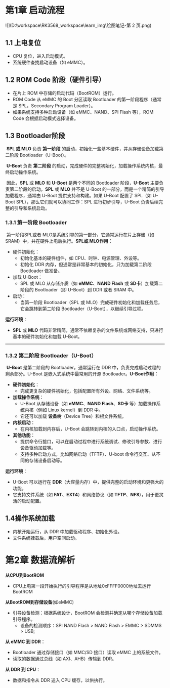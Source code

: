 # 第1章 启动流程

![](D:\workspace\RK3568_workspace\learn_img\绘图笔记-第 2 页.png)

## 1.1 上电复位

-   CPU 复位，进入启动模式。
-   系统硬件查找启动设备（如 eMMC）。

## 1.2 ROM Code 阶段（硬件引导）

-   在片上 ROM 中存储的启动代码（BootROM）运行。
-   ROM Code 从 eMMC 的 Boot 分区读取 Bootloader 的第一阶段程序（通常是 SPL，Secondary Program Loader）。
-   如果系统支持多种启动设备（如 eMMC、NAND、SPI Flash 等），ROM Code 会根据启动模式选择设备。

## 1.3 Bootloader阶段

​	**SPL 或 MLO** 负责 **第一阶段** 的启动，初始化一些基本硬件，并从存储设备加载第二阶段 Bootloader（U-Boot）。

​	**U-Boot** 负责 **第二阶段** 的启动，完成硬件的完整初始化，加载操作系统内核，最终启动操作系统。

​	因此，**SPL** 或 **MLO** 和 **U-Boot** 是两个不同的 Bootloader 阶段，**U-Boot** 主要负责第二阶段的启动。**SPL** 或 **MLO** 并不是 U-Boot 的一部分，而是一个精简的引导加载程序，通常由 U-Boot 提供支持和构建。如果 U-Boot 配置了 SPL（如 U-Boot SPL），那么它们就可以协同工作：SPL 进行初步引导，U-Boot 负责后续完整的引导和系统启动。

### 1.3.1 第一阶段 Bootloader

​	第一阶段SPL或者 MLO是系统引导的第一部分，它通常运行在片上存储（如 SRAM）中，并在硬件上电后执行。**SPL或 MLO作用：**

-   硬件初始化：
    -   初始化基本的硬件组件，如 CPU、时钟、电源管理、外设等。
    -   初始化 DDR 内存，但通常是非常基本的初始化，只为加载第二阶段 Bootloader 做准备。
-   加载 U-Boot：
    -   SPL 或 MLO 从存储介质（如 **eMMC**、**NAND Flash** 或 **SD卡**）加载第二阶段的 Bootloader（即 U-Boot）到 DDR 或者 SRAM 中。
-   启动：
    -   当第一阶段 Bootloader（SPL 或 MLO）完成硬件初始化和加载任务后，它会跳转到第二阶段 Bootloader（U-Boot），以继续引导过程。

**运行环境**：

-   **SPL** 或 **MLO** 代码非常精简，通常不依赖复杂的文件系统或网络支持，只进行基本的硬件初始化和加载 U-Boot。

------

### **1.3.2 第二阶段 Bootloader（U-Boot）**

​	**U-Boot** 是第二阶段的 Bootloader，通常运行在 DDR 中，负责完成启动过程的剩余部分。U-Boot 是嵌入式系统中最常用的开源 Bootloader。**U-Boot作用：**

-   **硬件初始化**：
    -   完成更复杂的硬件初始化，包括配置所有外设、网络、文件系统等。
-   **加载操作系统**：
    -   U-Boot 从存储设备（如 **eMMC**、**NAND Flash**、**SD卡** 等）加载操作系统内核（例如 Linux kernel）到 DDR 中。
    -   它还可以加载 **设备树**（Device Tree）和根文件系统。
-   **内核启动**：
    -   在内核加载到内存后，U-Boot 会跳转到内核的入口点，启动操作系统。
-   **其他功能**：
    -   提供命令行接口，可以在启动过程中进行系统调试、修改引导参数、进行设备驱动加载等。
    -   支持多种启动方式，比如网络启动（TFTP）、U-boot 命令行交互、从不同的存储设备启动等。

**运行环境**：

-   U-Boot 可以运行在 **DDR**（大容量内存）中，提供完整的启动环境和更强大的功能。
-   它支持文件系统（如 **FAT**、**EXT4**）和网络协议（如 **TFTP**、**NFS**），用于更灵活的启动配置。

## **1.4操作系统加载**

-   内核开始运行，从 DDR 中加载驱动程序、初始化外设。
-   文件系统挂载后，用户空间启动。

# 第2章 数据流解析

**从CPU到BootROM**

-   CPU上电第一段开始执行的引导程序是从地址0xFFFF0000地址去运行BootROM

**从BootROM到存储设备**(如eMMC)

-   引导设备检测：根据系统设计，BootROM 会检测并确定从哪个存储设备加载引导程序。
    -   设备的检测顺序：SPI NAND Flash > NAND Flash > EMMC > SDMMS > USB;

**从 eMMC 到 DDR**：

-   Bootloader 通过存储接口（如 MMC/SD 接口）读取 eMMC 上的系统文件。
-   读取的数据通过总线（如 AXI、AHB）传输到 DDR。

**从 DDR 到 CPU**：

-   数据和指令从 DDR 送入 CPU 缓存，以供执行。